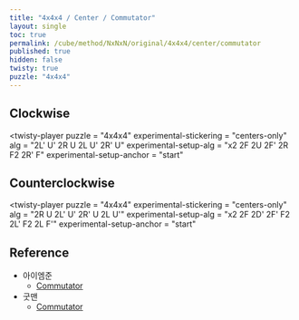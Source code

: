 ```yaml
---
title: "4x4x4 / Center / Commutator"
layout: single
toc: true
permalink: /cube/method/NxNxN/original/4x4x4/center/commutator
published: true
hidden: false
twisty: true
puzzle: "4x4x4"
---
```

<span id="cube" puzzle="{{page.puzzle}}"></span>

<head>
  <base target="_blank">
</head>



## Clockwise

<twisty-player
  puzzle                    = "4x4x4"
  experimental-stickering   = "centers-only"
  alg                       = "2L' U' 2R U 2L U' 2R' U"
  experimental-setup-alg    = "x2 2F 2U 2F' 2R F2 2R' F"
  experimental-setup-anchor = "start"
></twisty-player>



## Counterclockwise

<twisty-player
  puzzle                    = "4x4x4"
  experimental-stickering   = "centers-only"
  alg                       = "2R U 2L' U' 2R' U 2L U'"
  experimental-setup-alg    = "x2 2F 2D' 2F' F2 2L' F2 2L F'"
  experimental-setup-anchor = "start"
></twisty-player>



## Reference

- 아이엠준
  - [Commutator](https://youtu.be/4ViuGBx14zg)
- 굿맨
  - [Commutator](https://youtu.be/HsUH_K_921w)
